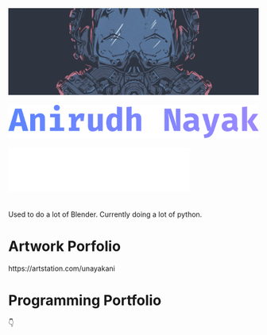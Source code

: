 <div>
<img src="nord_mask.png" alt="Logo" width="1000"/>
</div>
<br>
<div>
<img src="name.png" alt="Name"/>
</div>
<br>
<div>
<img src="software.png" alt="Software"/>
</div>
<br>
<br>
Used to do a lot of Blender. Currently doing a lot of python.
<h1>Artwork Porfolio</h1>
https://artstation.com/unayakani
<h1>Programming Portfolio</h1>
👇
